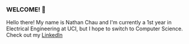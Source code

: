 ### WELCOME! 👋

Hello there!
My name is Nathan Chau and I'm currently a 1st year in Electrical Engineering at UCI, but I hope to switch to Computer Science.  
Check out my [LinkedIn](https://www.linkedin.com/in/nlchau2004/)

<!--
**Nlchau2004/Nlchau2004** is a ✨ _special_ ✨ repository because its `README.md` (this file) appears on your GitHub profile.

Here are some ideas to get you started:

- 🔭 I’m currently working on ...
- 🌱 I’m currently learning ...
- 👯 I’m looking to collaborate on ...
- 🤔 I’m looking for help with ...
- 💬 Ask me about ...
- 📫 How to reach me: ...
- 😄 Pronouns: ...
- ⚡ Fun fact: ...
-->
